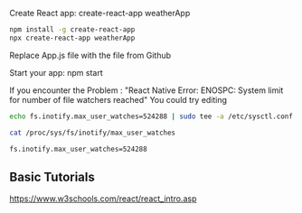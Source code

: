Create React app:
create-react-app weatherApp

```bash
npm install -g create-react-app
npx create-react-app weatherApp
```

Replace App.js file with the file from Github

Start your app:
npm start

If you encounter the Problem : "React Native Error: ENOSPC: System limit for number of file watchers reached"
You could try editing

```bash
echo fs.inotify.max_user_watches=524288 | sudo tee -a /etc/sysctl.conf && sudo sysctl -p

cat /proc/sys/fs/inotify/max_user_watches

fs.inotify.max_user_watches=524288
```

## Basic Tutorials

https://www.w3schools.com/react/react_intro.asp